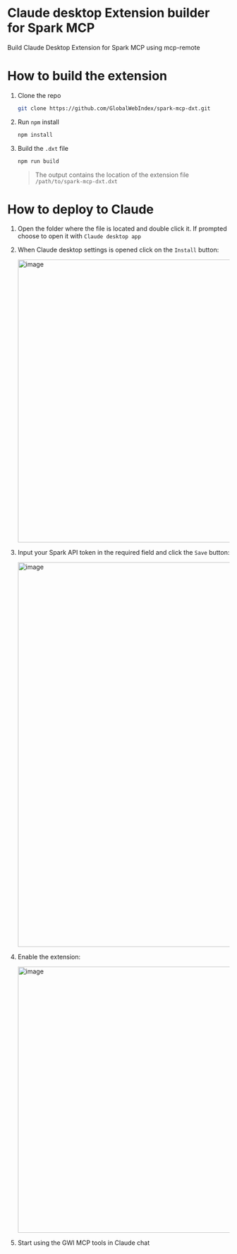 # Claude desktop Extension builder for Spark MCP

Build Claude Desktop Extension for Spark MCP using mcp-remote

# How to build the extension

1. Clone the repo

   ```bash
   git clone https://github.com/GlobalWebIndex/spark-mcp-dxt.git
   ```

2. Run `npm` install
   ```bash
   npm install
   ```

3. Build the `.dxt` file
   ```bash
   npm run build
   ```

   > The output contains the location of the extension file `/path/to/spark-mcp-dxt.dxt`

# How to deploy to Claude

1. Open the folder where the file is located and double click it. If prompted choose to open it with `Claude desktop app`

2. When Claude desktop settings is opened click on the `Install` button:

   <img width="642" alt="image" src="https://github.com/user-attachments/assets/191313a1-30b8-4096-8fdf-fd20217942b4" />

4. Input your Spark API token in the required field and click the `Save` button:
   
   <img width="873" alt="image" src="https://github.com/user-attachments/assets/ae70eb59-cecd-40f7-bdc1-0d1d07c96b16" />

6. Enable the extension:
   
   <img width="604" alt="image" src="https://github.com/user-attachments/assets/22966623-164b-4287-865d-9488f3419d24" />

8. Start using the GWI MCP tools in Claude chat

   
